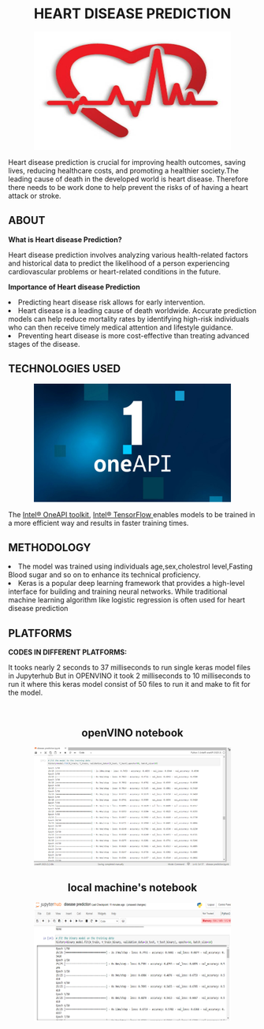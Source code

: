 <div align="center">
    <centre><h1>HEART DISEASE PREDICTION</centre><br />
       </div>
 
 
       
 <p align="center">
   <img src="heart.jpg" width="400" height="240" >
 </p>
 Heart disease prediction is crucial for improving health outcomes, saving lives, reducing healthcare costs, and promoting a healthier society.The leading cause of death in the developed world is heart disease. 
 Therefore there needs to be work done to help prevent the risks of of having a heart attack or stroke.


 <h2>ABOUT</h2>
 
 **What is Heart disease Prediction?**
 
 Heart disease prediction involves analyzing various health-related factors and historical data to predict the likelihood of a person experiencing cardiovascular problems or heart-related conditions in the future.
 
 
 **Importance of Heart disease Prediction**
 <li>Predicting heart disease risk allows for early intervention.</li> 
 <li>Heart disease is a leading cause of death worldwide. Accurate prediction models can help reduce mortality rates by identifying high-risk individuals who can then receive timely medical attention and 
     lifestyle guidance.</li>
 <li>Preventing heart disease is more cost-effective than treating advanced stages of the disease. </li>

 
 <h2>TECHNOLOGIES USED</h2>
 <p align="center">
   <img src="inteloneApi.jpg" width="400" height="240" >  
 </p>
 
 The [Intel® OneAPI toolkit](https://www.intel.com/content/www/us/en/developer/tools/oneapi/toolkits.html#gs.3btkxe), [Intel® TensorFlow ](https://www.intel.com/content/www/us/en/developer/articles/guide/optimization-for-tensorflow-installation-guide.html) enables models to be trained in a more efficient way and results in faster training times. 
 
 
 
 
 
 <h2>METHODOLOGY</h2>
 <li>The model was trained using individuals age,sex,cholestrol level,Fasting Blood sugar and so on to enhance its technical proficiency.
 </li>
 <li>  Keras is a popular deep learning framework that provides a high-level interface for building and training neural networks. While traditional machine learning algorithm like logistic regression is often used for heart disease prediction</li>
 

 
 <h2>PLATFORMS</h2>
 
 
 **CODES IN DIFFERENT PLATFORMS:**
 
 It tooks nearly  2 seconds to  37 milliseconds to run single keras model files in Jupyterhub
 But in OPENVINO it took 2 milliseconds to 10 milliseconds to run it where this keras model consist of 50 files to run it and make to fit for the model.
 
 <br/>
 
<div align="center">
    <centre><h2> openVINO notebook</centre><br />
       </div>
       <p align="center">
        <img src="intelone.png" width="400" height="240" >  
      </p>
 
 <div align="center">
    <centre><h2>local machine's notebook
 </centre><br />
       </div>
      <p align="center">
        <img src="jupyterhub.png" width="400" height="240" >  
      </p>

 
 
